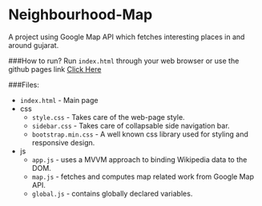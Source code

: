 # Neighbourhood-Map
A project using Google Map API which fetches interesting places in and around gujarat.


###How to run?
Run `index.html` through your web browser or use the github pages link [Click Here](https://prajwalkumarshettigar.github.io/Neighbourhood-Map/)

###Files:
* `index.html` - Main page
* css
  * `style.css` - Takes care of the web-page style.
  * `sidebar.css` - Takes care of collapsable side navigation bar.
  * `bootstrap.min.css` - A well known css library used for styling and responsive design.
* js
  * `app.js` - uses a MVVM approach to binding Wikipedia data to the DOM.
  * `map.js` - fetches and computes map related work from Google Map API.
  * `global.js` - contains globally declared variables.
